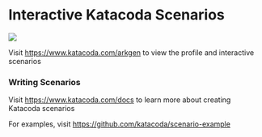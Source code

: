 # Interactive Katacoda Scenarios

[![](http://shields.katacoda.com/katacoda/arkgen/count.svg)](https://www.katacoda.com/arkgen "Get your profile on Katacoda.com")

Visit https://www.katacoda.com/arkgen to view the profile and interactive scenarios

### Writing Scenarios
Visit https://www.katacoda.com/docs to learn more about creating Katacoda scenarios

For examples, visit https://github.com/katacoda/scenario-example
